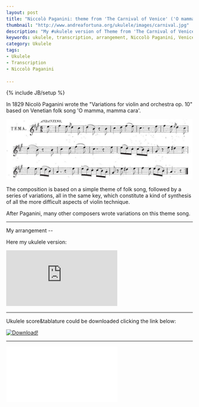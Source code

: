 ```yaml
---
layout: post
title: "Niccolò Paganini: theme from 'The Carnival of Venice' ('O mamma, mamma cara') - My ukulele arrangement"
thumbnail: "http://www.andreafortuna.org/ukulele/images/carnival.jpg"
description: "My #ukulele version of Theme from 'The Carnival of Venice' ('O mamma, mamma cara')"
keywords: ukulele, transcription, arrangement, Niccolò Paganini, Venice, Carneval, fingerstyle, 
category: Ukulele
tags: 
- Ukulele
- Transcription
- Niccolò Paganini

---
```

{% include JB/setup %}

In 1829 Nicolò Paganini wrote the "Variations for violin and orchestra op. 10" based on Venetian folk song 'O mamma, mamma cara'.

![minuet](/ukulele/images/carnival.jpg)
<!-- more -->

The composition is based on a simple theme of folk song, followed by a series of variations, all in the same key, which constitute a kind of synthesis of all the more difficult aspects of violin technique. 

After Paganini, many other composers wrote variations on this theme song.

<hr>
My arrangement
--



Here my ukulele version:

<div class="video-container">
<iframe src="https://www.youtube.com/embed/Qt1JNDUpNss" frameborder="0" allowfullscreen></iframe>
</div>

<hr/>

Ukulele score&tablature could be downloaded clicking the link below:

[![Download!](http://www.andreafortuna.org/images/Download-PDF-Button.png)](http://www.andreafortuna.org/ukulele/files/Minuet_devisee.pdf)

<hr/>
<div class="video-container">
<embed src="/ukulele/files/Minuet_devisee.pdf" pluginspage="http://www.adobe.com/products/acrobat/readstep2.html">
</div>